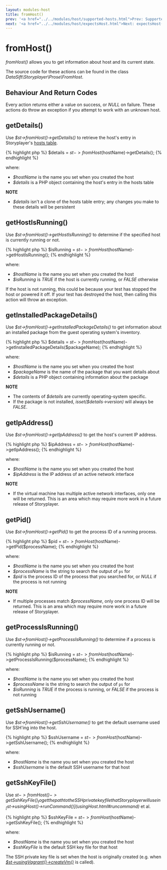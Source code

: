 ```yaml
---
layout: modules-host
title: fromHost()
prev: '<a href="../../modules/host/supported-hosts.html">Prev: Supported Hosts</a>'
next: '<a href="../../modules/host/expectsHost.html">Next: expectsHost()</a>'
---
```


# fromHost()

_fromHost()_ allows you to get information about host and its current state.

The source code for these actions can be found in the class _DataSift\Storyplayer\Prose\FromHost_.

## Behaviour And Return Codes

Every action returns either a value on success, or _NULL_ on failure.  These actions do throw an exception if you attempt to work with an unknown host.

## getDetails()

Use _$st->fromHost()->getDetails()_ to retrieve the host's entry in Storyplayer's [hosts table](../hoststable/how-hosts-are-remembered.html).

{% highlight php %}
$details = $st->fromHost($hostName)->getDetails();
{% endhighlight %}

where:

* _$hostName_ is the name you set when you created the host
* _$details_ is a PHP object containing the host's entry in the hosts table

__NOTE__

* _$details_ isn't a clone of the hosts table entry; any changes you make to these details will be persistent

## getHostIsRunning()

Use _$st->fromHost()->getHostIsRunning()_ to determine if the specified host is currently running or not.

{% highlight php %}
$isRunning = $st->fromHost($hostName)->getHostIsRunning();
{% endhighlight %}

where:

* _$hostName_ is the name you set when you created the host
* _$isRunning_ is _TRUE_ if the host is currently running, or _FALSE_ otherwise

If the host is not running, this could be because your test has stopped the host or powered it off.  If your test has destroyed the host, then calling this action will throw an exception.

## getInstalledPackageDetails()

Use _$st->fromHost()->getInstalledPackageDetails()_ to get information about an installed package from the guest operating system's inventory.

{% highlight php %}
$details = $st->fromHost($hostName)->getInstalledPackageDetails($packageName);
{% endhighlight %}

where:

* _$hostName_ is the name you set when you created the host
* _$packageName_ is the name of the package that you want details about
* _$details_ is a PHP object containing information about the package

__NOTE__

* The contents of _$details_ are currently operating-system specific.
* If the package is not installed, _isset($details->version)_ will always be _FALSE_.

## getIpAddress()

Use _$st->fromHost()->getIpAddress()_ to get the host's current IP address.

{% highlight php %}
$ipAddress = $st->fromHost($hostName)->getIpAddress();
{% endhighlight %}

where:

* _$hostName_ is the name you set when you created the host
* _$ipAddress_ is the IP address of an active network interface

__NOTE__

* If the virtual machine has multiple active network interfaces, only one will be returned.  This is an area which may require more work in a future release of Storyplayer.

## getPid()

Use _$st->fromHost()->getPid()_ to get the process ID of a running process.

{% highlight php %}
$pid = $st->fromHost($hostName)->getPid($processName);
{% endhighlight %}

where:

* _$hostName_ is the name you set when you created the host
* _$processName_ is the string to search the output of `ps` for
* _$pid_ is the process ID of the process that you searched for, or _NULL_ if the process is not running

__NOTE__

* If multiple processes match _$processName_, only one process ID will be returned.  This is an area which may require more work in a future release of Storyplayer.

## getProcessIsRunning()

Use _$st->fromHost()->getProcessIsRunning()_ to determine if a process is currently running or not.

{% highlight php %}
$isRunning = $st->fromHost($hostName)->getProcessIsRunning($processName);
{% endhighlight %}

where:

* _$hostName_ is the name you set when you created the host
* _$processName_ is the string to search the output of `ps` for
* _$isRunning_ is _TRUE_ if the process is running, or _FALSE_ if the process is not running

## getSshUsername()

Use _$st->fromHost()->getSshUsername()_ to get the default username used for SSH'ing into the host.

{% highlight php %}
$sshUsername = $st->fromHost($hostName)->getSshUsername();
{% endhighlight %}

where:

* _$hostName_ is the name you set when you created the host
* _$sshUsername_ is the default SSH username for that host

## getSshKeyFile()

Use _$st->fromHost()->getSshKeyFile()_ to get the path to the SSH private key file that Storyplayer will use in _[$st->usingHost()->runCommand()](usingHost.html#runcommand)_ et al.

{% highlight php %}
$sshKeyFile = $st->fromHost($hostName)->getSshKeyFile();
{% endhighlight %}

where:

* _$hostName_ is the name you set when you created the host
* _$sshKeyFile_ is the default SSH key file for that host

The SSH private key file is set when the host is originally created (e.g. when _[$st->usingVagrant()->createVm()](../vagrant/usingVagrant.html#createvm)_ is called).

